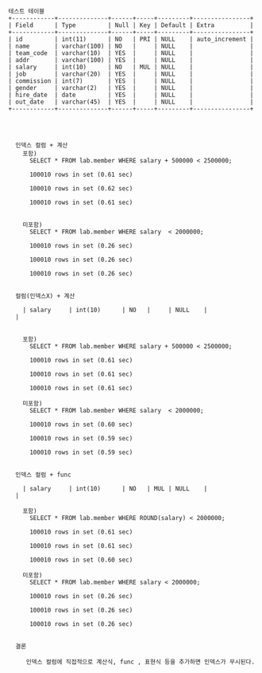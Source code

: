 

    테스트 테이블
    +------------+--------------+------+-----+---------+----------------+
    | Field      | Type         | Null | Key | Default | Extra          |
    +------------+--------------+------+-----+---------+----------------+
    | id         | int(11)      | NO   | PRI | NULL    | auto_increment |
    | name       | varchar(100) | NO   |     | NULL    |                |
    | team_code  | varchar(10)  | YES  |     | NULL    |                |
    | addr       | varchar(100) | YES  |     | NULL    |                |
    | salary     | int(10)      | NO   | MUL | NULL    |                |
    | job        | varchar(20)  | YES  |     | NULL    |                |
    | commission | int(7)       | YES  |     | NULL    |                |
    | gender     | varchar(2)   | YES  |     | NULL    |                |
    | hire_date  | date         | YES  |     | NULL    |                |
    | out_date   | varchar(45)  | YES  |     | NULL    |                |
    +------------+--------------+------+-----+---------+----------------+



  
      인덱스 컬럼 + 계산
        포함) 
          SELECT * FROM lab.member WHERE salary + 500000 < 2500000;

          100010 rows in set (0.61 sec)

          100010 rows in set (0.62 sec)

          100010 rows in set (0.61 sec)


        미포함)
          SELECT * FROM lab.member WHERE salary  < 2000000;

          100010 rows in set (0.26 sec)

          100010 rows in set (0.26 sec)

          100010 rows in set (0.26 sec)


      컬럼(인덱스X) + 계산

        | salary     | int(10)      | NO   |     | NULL    |                |


        포함)
          SELECT * FROM lab.member WHERE salary + 500000 < 2500000;

          100010 rows in set (0.61 sec)

          100010 rows in set (0.61 sec)

          100010 rows in set (0.61 sec)

        미포함)
          SELECT * FROM lab.member WHERE salary  < 2000000;

          100010 rows in set (0.60 sec)

          100010 rows in set (0.59 sec)

          100010 rows in set (0.59 sec)


      인덱스 컬럼 + func

        | salary     | int(10)      | NO   | MUL | NULL    |                |

        포함) 
          SELECT * FROM lab.member WHERE ROUND(salary) < 2000000;

          100010 rows in set (0.61 sec)

          100010 rows in set (0.61 sec)

          100010 rows in set (0.60 sec)

        미포함)
          SELECT * FROM lab.member WHERE salary < 2000000;

          100010 rows in set (0.26 sec)

          100010 rows in set (0.26 sec)

          100010 rows in set (0.26 sec)


      결론

         인덱스 컬럼에 직접적으로 계산식, func , 표현식 등을 추가하면 인덱스가 무시된다.

